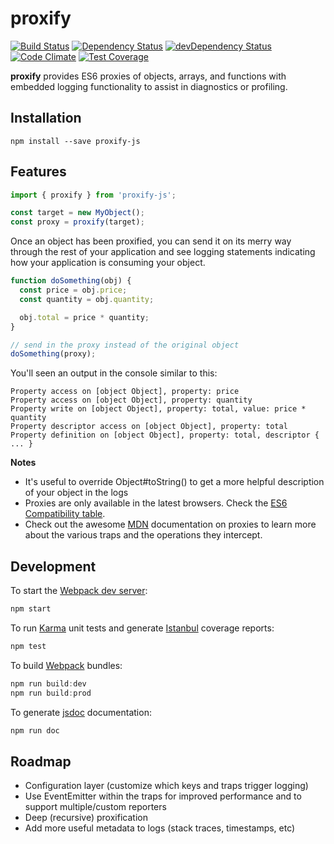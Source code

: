 # proxify

[![Build Status](https://travis-ci.org/ecozoic/proxify.svg?branch=master)](https://travis-ci.org/ecozoic/proxify) [![Dependency Status](https://david-dm.org/ecozoic/proxify.svg)](https://david-dm.org/ecozoic/proxify) [![devDependency Status](https://david-dm.org/ecozoic/proxify/dev-status.png)](https://david-dm.org/ecozoic/proxify#info=devDependencies) [![Code Climate](https://codeclimate.com/github/ecozoic/proxify/badges/gpa.svg)](https://codeclimate.com/github/ecozoic/proxify) [![Test Coverage](https://codeclimate.com/github/ecozoic/proxify/badges/coverage.svg)](https://codeclimate.com/github/ecozoic/proxify/coverage)

**proxify** provides ES6 proxies of objects, arrays, and functions with embedded logging functionality to assist in diagnostics or profiling.

## Installation

```
npm install --save proxify-js
```

## Features

```javascript
import { proxify } from 'proxify-js';

const target = new MyObject();
const proxy = proxify(target);
```

Once an object has been proxified, you can send it on its merry way through the rest of your application and see logging statements indicating how your application is consuming your object.

```javascript
function doSomething(obj) {
  const price = obj.price;
  const quantity = obj.quantity;

  obj.total = price * quantity;
}

// send in the proxy instead of the original object
doSomething(proxy);
```

You'll seen an output in the console similar to this:

```
Property access on [object Object], property: price
Property access on [object Object], property: quantity
Property write on [object Object], property: total, value: price * quantity
Property descriptor access on [object Object], property: total
Property definition on [object Object], property: total, descriptor { ... }
``` 

**Notes**
* It's useful to override Object#toString() to get a more helpful description of your object in the logs
* Proxies are only available in the latest browsers. Check the [ES6 Compatibility table](https://kangax.github.io/compat-table/es6/).
* Check out the awesome [MDN](https://developer.mozilla.org/en-US/docs/Web/JavaScript/Reference/Global_Objects/Proxy/handler) documentation on proxies to learn more about the various traps and the operations they intercept.

## Development

To start the [Webpack dev server](https://github.com/webpack/webpack-dev-server):


```javascript
npm start
```

To run [Karma](https://github.com/karma-runner/karma) unit tests and generate [Istanbul](https://github.com/gotwarlost/istanbul) coverage reports:

```javascript
npm test
```

To build [Webpack](https://github.com/webpack/webpack) bundles:

```javascript
npm run build:dev
npm run build:prod
```

To generate [jsdoc](https://github.com/jsdoc3/jsdoc) documentation:

```javascript
npm run doc
```

## Roadmap
* Configuration layer (customize which keys and traps trigger logging)
* Use EventEmitter within the traps for improved performance and to support multiple/custom reporters
* Deep (recursive) proxification
* Add more useful metadata to logs (stack traces, timestamps, etc)
